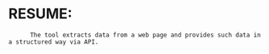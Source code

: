 # RESUME: 
          The tool extracts data from a web page and provides such data in a structured way via API.
